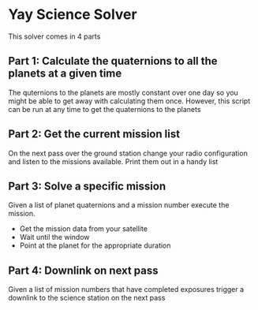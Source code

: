 # Yay Science Solver

This solver comes in 4 parts

## Part 1: Calculate the quaternions to all the planets at a given time

The quternions to the planets are mostly constant over one day so you might be able to get away with calculating them once. However, this script can be run at any time to get the quaternions to the planets

## Part 2: Get the current mission list

On the next pass over the ground station change your radio configuration and listen to the missions available. Print them out in a handy list

## Part 3: Solve a specific mission

Given a list of planet quaternions and a mission number execute the mission. 
- Get the mission data from your satellite
- Wait until the window
- Point at the planet for the appropriate duration

## Part 4: Downlink on next pass

Given a list of mission numbers that have completed exposures trigger a downlink to the science station on the next pass